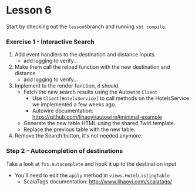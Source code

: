 # Lesson 6

Start by checking out the `lesson6`branch and running `sbt compile`.
 
[//]: # (Review solutions to lesson 5. Look at the code moved to shared.)


### Exercise 1 - Interactive Search
1. Add event handlers to the destination and distance inputs.
    * add logging to verify...
2. Make them call the reload function with the new destination and distance
    * add logging to verify...
2. Implement to the render function, it should
    * Fetch the new search results using the Autowire `Client`
        * Use `Client[HotelsService]` to call methods on the HotelsService we implemented a few weeks ago. 
        * Autowire documentation: https://github.com/lihaoyi/autowire#minimal-example
    * Generate the new table HTML using the shared Twirl template.
    * Replace the previous table with the new table.
4. Remove the Search button, it's not needed anymore.

### Step 2 - Autocompletion of destinations
Take a look at `fss.Autocomplete` and hook it up to the destination input
* You'll need to edit the `apply` method in `views.HotelListingTable`
    * ScalaTags documentation: http://www.lihaoyi.com/scalatags/